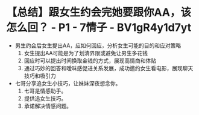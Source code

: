 # 【总结】跟女生约会完她要跟你AA，该怎么回？ - P1 - 7情子 - BV1gR4y1d7yt

-   男生约会后女生提出AA，应如何回应，分析女生可能的目的和应对策略
    1.  女生提出AA可能是为了划清界限或避免让男生多花钱
    2.  回应时可以提出时间换取金钱的方式，展现高情商和体贴
    3.  通过巧妙的回答和暧昧感促进关系发展，成功邀约女生看电影，展现聊天技巧和吸引力
-   七哥分享追女生小技巧，让妹妹深夜想念你。
    1.  七哥是情感助手。
    2.  提供追女生技巧。
    3.  承诺解决情感问题。